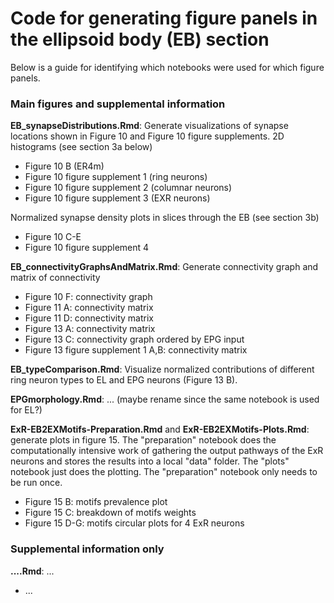 # Code for generating figure panels in the ellipsoid body (EB) section
Below is a guide for identifying which notebooks were used for which figure panels.

### Main figures and supplemental information
**EB_synapseDistributions.Rmd**: Generate visualizations of synapse locations shown in Figure 10 and Figure 10 figure supplements.
2D histograms (see section 3a below)
* Figure 10 B (ER4m)
* Figure 10 figure supplement 1 (ring neurons)
* Figure 10 figure supplement 2 (columnar neurons)
* Figure 10 figure supplement 3 (EXR neurons)

Normalized synapse density plots in slices through the EB (see section 3b)
* Figure 10 C-E
* Figure 10 figure supplement 4

**EB_connectivityGraphsAndMatrix.Rmd**: Generate connectivity graph and matrix of connectivity
* Figure 10 F: connectivity graph
* Figure 11 A: connectivity matrix
* Figure 11 D: connectivity matrix
* Figure 13 A: connectivity matrix
* Figure 13 C: connectivity graph ordered by EPG input
* Figure 13 figure supplement 1 A,B: connectivity matrix

**EB_typeComparison.Rmd**: Visualize normalized contributions of different ring neuron types to EL and EPG neurons (Figure 13 B).

**EPGmorphology.Rmd**: ...  (maybe rename since the same notebook is used for EL?)

**ExR-EB2EXMotifs-Preparation.Rmd** and **ExR-EB2EXMotifs-Plots.Rmd**: generate plots in figure 15. The "preparation" notebook does the 
computationally intensive work of gathering the output pathways of the ExR neurons and stores the results into a local "data" folder. The "plots" 
notebook just does the plotting. The "preparation" notebook only needs to be run once.
* Figure 15 B: motifs prevalence plot
* Figure 15 C: breakdown of motifs weights
* Figure 15 D-G: motifs circular plots for 4 ExR neurons

### Supplemental information only
**....Rmd**: ...
* ...
